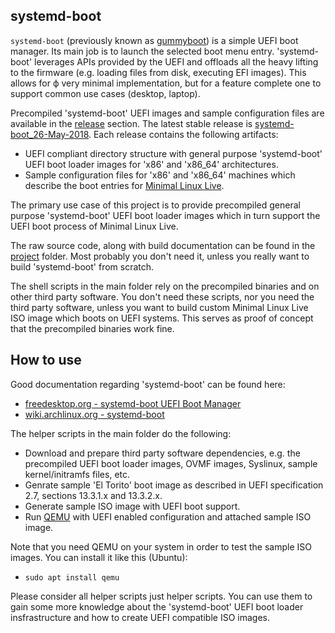 ## systemd-boot

``systemd-boot`` (previously known as [gummyboot](https://en.wikipedia.org/wiki/Gummiboot_(software))) is a simple UEFI boot manager. Its main job is to launch the selected boot menu entry. 'systemd-boot' leverages APIs provided by the UEFI and offloads all the heavy lifting to the firmware (e.g. loading files from disk, executing EFI images). This allows for ф very minimal implementation, but for a feature complete one to support common use cases (desktop, laptop).

Precompiled 'systemd-boot' UEFI images and sample configuration files are available in the [release](https://github.com/ivandavidov/systemd-boot/releases) section. The latest stable release is [systemd-boot_26-May-2018](https://github.com/ivandavidov/systemd-boot/releases/tag/systemd-boot_26-May-2018). Each release contains the following artifacts:

* UEFI compliant directory structure with general purpose 'systemd-boot' UEFI boot loader images for 'x86' and 'x86_64' architectures.
* Sample configuration files for 'x86' and 'x86_64' machines which describe the boot entries for [Minimal Linux Live](http://github.com/ivandavidov/minimal "Minimal Linux Live").

The primary use case of this project is to provide precompiled general purpose 'systemd-boot' UEFI boot loader images which in turn support the UEFI boot process of Minimal Linux Live.

The raw source code, along with build documentation can be found in the [project](https://github.com/ivandavidov/systemd-boot/tree/master/project) folder. Most probably you don't need it, unless you really want to build 'systemd-boot' from scratch.

The shell scripts in the main folder rely on the precompiled binaries and on other third party software. You don't need these scripts, nor you need the third party software, unless you want to build custom Minimal Linux Live ISO image which boots on UEFI systems. This serves as proof of concept that the precompiled binaries work fine.

## How to use

Good documentation regarding 'systemd-boot' can be found here:

* [freedesktop.org - systemd-boot UEFI Boot Manager](http://www.freedesktop.org/wiki/Software/systemd/systemd-boot)
* [wiki.archlinux.org - systemd-boot](http://wiki.archlinux.org/index.php/Systemd-boot)

The helper scripts in the main folder do the following:

* Download and prepare third party software dependencies, e.g. the precompiled UEFI boot loader images, OVMF images, Syslinux, sample kernel/initramfs files, etc. 
* Genrate sample 'El Torito' boot image as described in UEFI specification 2.7, sections 13.3.1.x and 13.3.2.x.
* Generate sample ISO image with UEFI boot support.
* Run [QEMU](https://www.qemu.org) with UEFI enabled configuration and attached sample ISO image.

Note that you need QEMU on your system in order to test the sample ISO images. You can install it like this (Ubuntu):

* ``sudo apt install qemu``

Please consider all helper scripts just helper scripts. You can use them to gain some more knowledge about the 'systemd-boot' UEFI boot loader insfrastructure and how to create UEFI compatible ISO images.

